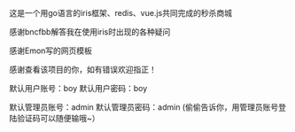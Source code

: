 这是一个用go语言的iris框架、redis、vue.js共同完成的秒杀商城

感谢bncfbb解答我在使用iris时出现的各种疑问

感谢Emon写的网页模板

感谢查看该项目的你，如有错误欢迎指正！

默认用户账号：boy
默认用户密码：boy

默认管理员账号：admin
默认管理员密码：admin
(偷偷告诉你，用管理员账号登陆验证码可以随便输哦~）
